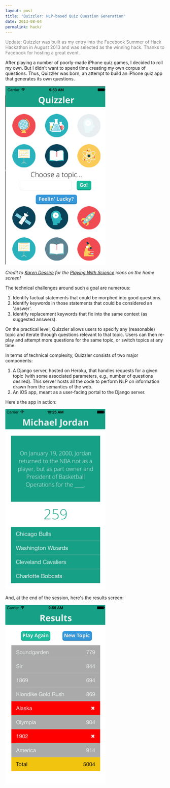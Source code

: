 ```yaml
---
layout: post
title: "Quizzler: NLP-based Quiz Question Generation"
date: 2013-08-04
permalink: hack/
---
```


<p style="color:rgb(130,130,130)">Update: Quizzler was built as my entry into the Facebook Summer of Hack Hackathon in August 2013 and was selected as the winning hack. Thanks to Facebook for hosting a great event.</p>

After playing a number of poorly-made iPhone quiz games, I decided to roll my own. But I didn't want to spend time creating my own corpus of questions. Thus, Quizzler was born, an attempt to build an iPhone quiz app that generates its own questions.

<!--break-->

<img src="../static/img/hack/home.png" alt="Quizzler Homescreen" class="center" width="315">

_Credit to [Karen Dessire](http://dribbble.com/hrtislove) for the [Playing With Science](http://dribbble.com/shots/921928-Playing-With-Science?list=users) icons on the home screen!_

The technical challenges around such a goal are numerous:

1. Identify factual statements that could be morphed into good questions.
2. Identify keywords in those statements that could be considered an 'answer'.
3. Identify replacement keywords that fix into the same context (as suggested answers).

On the practical level, Quizzler allows users to specify any (reasonable) topic and iterate through questions relevant to that topic. Users can then re-play and attempt more questions for the same topic, or switch topics at any time.

In terms of technical complexity, Quizzler consists of two major components:

1. A Django server, hosted on Heroku, that handles requests for a given topic (with some associated parameters, e.g., number of questions desired). This server hosts all the code to perform NLP on information drawn from the semantics of the web.
2. An iOS app, meant as a user-facing portal to the Django server.

Here's the app in action:

<img src="../static/img/hack/demo.png" alt="Quizzler In Action" class="center" width="315">

And, at the end of the session, here's the results screen:

<img src="../static/img/hack/results.png" alt="Quizzler Results" class="center" width="315">


